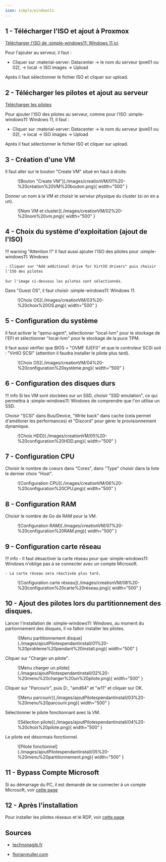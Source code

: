 ```yaml
---
icon: simple/windows11
---
```

## 1 - Télécharger l'ISO et ajout à Proxmox
[Télécharger l'ISO de :simple-windows11: Windows 11 ici](https://www.microsoft.com/fr-fr/software-download/windows11)

Pour l'ajouter au serveur, il faut :

- Cliquer sur :material-server: Datacenter -> le nom du serveur (pve01 ou 02), -> local -> ISO images -> Upload
  
Après il faut sélectionner le fichier ISO et cliquer sur upload.

## 2 - Télécharger les pilotes et ajout au serveur
[Télécharger les pilotes](https://fedorapeople.org/groups/virt/virtio-win/direct-downloads/latest-virtio/virtio-win.iso)

Pour ajouter l'ISO des pilotes au serveur, comme pour l'ISO :simple-windows11: Windows 11, il faut :

- Cliquer sur :material-server: Datacenter -> le nom du serveur (pve01 ou 02), -> local -> ISO images -> Upload

Après il faut sélectionner le fichier ISO et cliquer sur upload.

## 3 - Création d'une VM
Il faut aller sur le bouton "Create VM" situé en haut à droite.

<figure markdown="span">
  ![Bouton "Create VM"](./images/creationVM/01%20-%20création%20VM%20bouton.png){ width="500" }
</figure>

Donner un nom à la VM et choisir le serveur physique du cluster (si on en a un).

<figure markdown="span">
  ![Nom VM et cluster](./images/creationVM/02%20-%20nom%20vm.png){ width="500" }
</figure>

## 4 - Choix du système d'exploitation (ajout de l'ISO)

!!! warning "Attention !!"
    Il faut aussi ajouter l'ISO des pilotes pour :simple-windows11: Windows

    - Cliquer sur "Add additional drive for VirtIO drivers" puis choisir l'ISO des pilotes

    Sur l'image ci-dessous les pilotes sont sélectionnés.

Dans "Guest OS", il faut choisir :simple-windows11: Windows 11.

<figure markdown="span">
  ![Choix OS](./images/creationVM/03%20-%20choix%20OS.png){ width="500" }
</figure>

## 5 - Configuration du système
Il faut activer le "qemu-agent", sélectionner "local-lvm" pour le stockage de l'EFI et sélectionner "local-lvm" pour le stockage de la puce TPM.

Il faut aussi vérifier que BIOS = "OVMF (UEFI)" et que le controleur SCSI soit : "VirtIO SCSI" (attention il faudra installer le pilote plus tard).

<figure markdown="span">
  ![Choix OS](./images/creationVM/04%20-%20configuration%20système.png){ width="500" }
</figure>

## 6 - Configuration des disques durs
!!! info
    Si les VM sont stockées sur un SSD, choisir "SSD emulation", ce qui permettra à :simple-windows11: Windows de comprendre que l'on utilise un SSD.

Choisir "SCSI" dans Bus/Device, "Write back" dans cache (cela permet d'améliorer les performances) et "Discord" pour gérer le provisionnement dynamique.

<figure markdown="span">
  ![Choix HDD](./images/creationVM/05%20-%20configuration%20HDD.png){ width="500" }
</figure>

## 7 - Configuration CPU
Choisir le nombre de coeurs dans "Cores", dans "Type" choisir dans la liste le dernier choix "Host".
<figure markdown="span">
  ![Configuration CPU](./images/creationVM/06%20-%20configuration%20CPU.png){ width="500" }
</figure>

## 8 - Configuration RAM
Choisir le nombre de Go de RAM pour la VM.

<figure markdown="span">
  ![Configuration RAM](./images/creationVM/07%20-%20configuration%20RAM.png){ width="500" }
</figure>

## 9 - Configuration carte réseau
!!! info
    - Il faut désactiver la carte réseau pour que :simple-windows11: Windows n'oblige pas à se connecter avec un compte Microsoft.
    
    - La carte réseau sera réactivée plus tard.
<figure markdown="span">
  ![Configuration carte réseau](./images/creationVM/08%20-%20configuration%20carte%20réseau.png){ width="500" }
</figure>

## 10 - Ajout des pilotes lors du partitionnement des disques.
Lancer l'installation de :simple-windows11: Windows, au moment du partionnement des disques, il va falloir installer les pilotes.

<figure markdown="span">
  ![Menu partitionnement disque](./images/ajoutPilotespendantinstall/01%20-%20probleme%20pendant%20install.png){ width="500" }
</figure>

Cliquer sur "Charger un pilote".

<figure markdown="span">
  ![Menu charger un pilote](./images/ajoutPilotespendantinstall/02%20-%20menu%20charger%20un%20pilote.png){ width="500" }
</figure>

Cliquer sur "Parcourir", puis D:, "amd64" et "w11" et cliquer sur OK.

<figure markdown="span">
  ![Menu parcourir](./images/ajoutPilotespendantinstall/03%20-%20menu%20parcourir.png){ width="500" }
</figure>

Sélectionner le pilote fonctionnant avec la VM.

<figure markdown="span">
  ![Sélection pilote](./images/ajoutPilotespendantinstall/04%20-%20choix%20pilote.png){ width="500" }
</figure>

Le pilote est désormais fonctionnel.

<figure markdown="span">
  ![Pilote fonctionnel](./images/ajoutPilotespendantinstall/05%20-%20menu%20partitionnement.png){ width="500" }
</figure>

## 11 - Bypass Compte Microsoft
Si au démarrage du PC, il est demandé de se connecter à un compte Microsoft, voir [cette page](./bypassmicrosoft.md)

## 12 - Après l'installation
Pour installer les pilotes réseaux et le RDP, voir [cette page](./postinstallation.md)

## Sources
- [technonagib.fr](https://technonagib.fr/virtualiser-windows-11-proxmox-ve/)

- [florianmuller.com](https://florianmuller.com/install-windows-11-on-proxmox-7-0-13-with-tpm-2-0-chip-emulation)